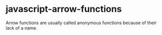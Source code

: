 # javascript-arrow-functions
Arrow functions are usually called anonymous functions because of their lack of a name.
